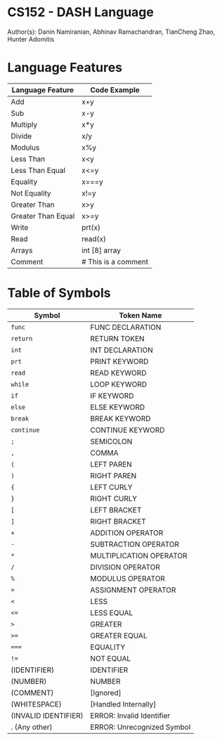 # CS152 - DASH Language

Author(s): Danin Namiranian, Abhinav Ramachandran, TianCheng Zhao, Hunter Adomitis

# Language Features

| Language Feature   | Code Example        |
| ------------------ | ------------------- |
| Add                | x+y                 |
| Sub                | x-y                 |
| Multiply           | x\*y                |
| Divide             | x/y                 |
| Modulus            | x%y                 |
| Less Than          | x<y                 |
| Less Than Equal    | x<=y                |
| Equality           | x===y               |
| Not Equality       | x!=y                |
| Greater Than       | x>y                 |
| Greater Than Equal | x>=y                |
| Write              | prt(x)              |
| Read               | read(x)             |
| Arrays             | int [8] array       |
| Comment            | # This is a comment |

# Table of Symbols

| Symbol               | Token Name                 |
| -------------------- | -------------------------- |
| `func`               | FUNC DECLARATION           |
| `return`             | RETURN TOKEN               |
| `int`                | INT DECLARATION            |
| `prt`                | PRINT KEYWORD              |
| `read`               | READ KEYWORD               |
| `while`              | LOOP KEYWORD               |
| `if`                 | IF KEYWORD                 |
| `else`               | ELSE KEYWORD               |
| `break`              | BREAK KEYWORD              |
| `continue`           | CONTINUE KEYWORD           |
| `;`                  | SEMICOLON                  |
| `,`                  | COMMA                      |
| `(`                  | LEFT PAREN                 |
| `)`                  | RIGHT PAREN                |
| `{`                  | LEFT CURLY                 |
| `}`                  | RIGHT CURLY                |
| `[`                  | LEFT BRACKET               |
| `]`                  | RIGHT BRACKET              |
| `+`                  | ADDITION OPERATOR          |
| `-`                  | SUBTRACTION OPERATOR       |
| `*`                  | MULTIPLICATION OPERATOR    |
| `/`                  | DIVISION OPERATOR          |
| `%`                  | MODULUS OPERATOR           |
| `=`                  | ASSIGNMENT OPERATOR        |
| `<`                  | LESS                       |
| `<=`                 | LESS EQUAL                 |
| `>`                  | GREATER                    |
| `>=`                 | GREATER EQUAL              |
| `===`                | EQUALITY                   |
| `!=`                 | NOT EQUAL                  |
| (IDENTIFIER)         | IDENTIFIER                 |
| (NUMBER)             | NUMBER                     |
| (COMMENT)            | [Ignored]                  |
| (WHITESPACE)         | [Handled Internally]       |
| (INVALID IDENTIFIER) | ERROR: Invalid Identifier  |
| . (Any other)        | ERROR: Unrecognized Symbol |
